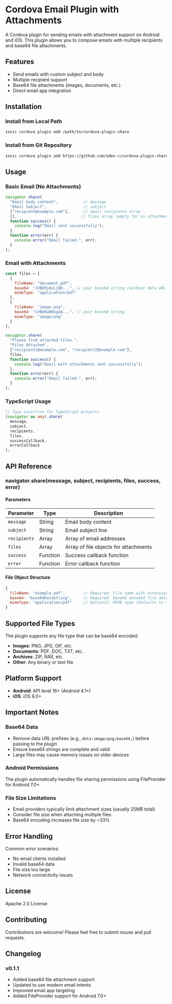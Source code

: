 # Cordova Email Plugin with Attachments

A Cordova plugin for sending emails with attachment support on Android and iOS. This plugin allows you to compose emails with multiple recipients and base64 file attachments.

## Features

- Send emails with custom subject and body
- Multiple recipient support
- Base64 file attachments (images, documents, etc.)
- Direct email app integration

## Installation

### Install from Local Path
```bash
ionic cordova plugin add /path/to/cordova-plugin-share
```

### Install from Git Repository
```bash
ionic cordova plugin add https://github.com/eden-c/cordova-plugin-share.git
```

## Usage

### Basic Email (No Attachments)
```javascript
navigator.share(
  "Email body content",           // message
  "Email Subject",                // subject  
  ["recipient@example.com"],      // email recipients array
  [],                            // files array (empty for no attachments)
  function success() {
    console.log("Email sent successfully");
  },
  function error(err) {
    console.error("Email failed:", err);
  }
);
```

### Email with Attachments
```javascript
const files = [
  {
    fileName: "document.pdf",
    base64: "JVBERi0xLjQK...", // your base64 string (without data URL prefix)
    mimeType: "application/pdf"
  },
  {
    fileName: "image.png",
    base64: "iVBORw0KGgoA...", // your base64 string
    mimeType: "image/png"
  }
];

navigator.share(
  "Please find attached files.",
  "Files Attached",
  ["recipient1@example.com", "recipient2@example.com"],
  files,
  function success() {
    console.log("Email with attachments sent successfully");
  },
  function error(err) {
    console.error("Email failed:", err);
  }
);
```

### TypeScript Usage
```typescript
// Type assertion for TypeScript projects
(navigator as any).share(
  message,
  subject,
  recipients,
  files,
  successCallback,
  errorCallback
);
```

## API Reference

### navigator.share(message, subject, recipients, files, success, error)

#### Parameters

| Parameter | Type | Description |
|-----------|------|-------------|
| `message` | String | Email body content |
| `subject` | String | Email subject line |
| `recipients` | Array | Array of email addresses |
| `files` | Array | Array of file objects for attachments |
| `success` | Function | Success callback function |
| `error` | Function | Error callback function |

#### File Object Structure

```javascript
{
  fileName: "example.pdf",        // Required: File name with extension
  base64: "base64DataString",     // Required: Base64 encoded file data
  mimeType: "application/pdf"     // Optional: MIME type (defaults to application/octet-stream)
}
```

## Supported File Types

The plugin supports any file type that can be base64 encoded:

- **Images**: PNG, JPG, GIF, etc.
- **Documents**: PDF, DOC, TXT, etc.
- **Archives**: ZIP, RAR, etc.
- **Other**: Any binary or text file

## Platform Support

- **Android**: API level 16+ (Android 4.1+)
- **iOS**: iOS 9.0+

## Important Notes

### Base64 Data
- Remove data URL prefixes (e.g., `data:image/png;base64,`) before passing to the plugin
- Ensure base64 strings are complete and valid
- Large files may cause memory issues on older devices

### Android Permissions
The plugin automatically handles file sharing permissions using FileProvider for Android 7.0+.

### File Size Limitations
- Email providers typically limit attachment sizes (usually 25MB total)
- Consider file size when attaching multiple files
- Base64 encoding increases file size by ~33%

## Error Handling

Common error scenarios:
- No email clients installed
- Invalid base64 data
- File size too large
- Network connectivity issues


## License

Apache 2.0 License

## Contributing

Contributions are welcome! Please feel free to submit issues and pull requests.

## Changelog

### v0.1.1
- Added base64 file attachment support
- Updated to use modern email intents
- Improved email app targeting
- Added FileProvider support for Android 7.0+

